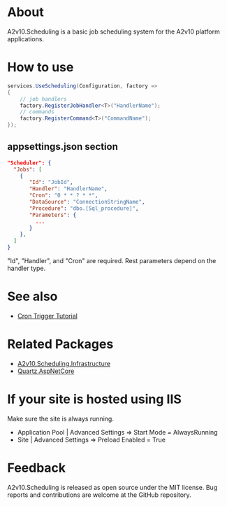﻿# About
A2v10.Scheduling is a basic job scheduling system
for the A2v10 platform applications.


# How to use

```csharp
services.UseScheduling(Configuration, factory =>
{
    // job handlers
    factory.RegisterJobHandler<T>("HandlerName");
    // commands
    factory.RegisterCommand<T>("CommandName");
});
```

## appsettings.json section

```json
"Scheduler": {
  "Jobs": [
    {
       "Id": "JobId",
       "Handler": "HandlerName",
       "Cron": "0 * * ? * *",
       "DataSource": "ConnectionStringName",
       "Procedure": "dbo.[Sql_procedure]",
       "Parameters": {
         ...
       }
    },
  ]
}
```

"Id", "Handler", and "Cron" are required.
Rest parameters depend on the handler type.

# See also

* [Cron Trigger Tutorial](http://www.quartz-scheduler.org/documentation/quartz-2.3.0/tutorials/crontrigger.html)


# Related Packages

* [A2v10.Scheduling.Infrastructure](https://www.nuget.org/packages/A2v10.Scheduling.Infrastructure)
* [Quartz.AspNetCore](https://www.nuget.org/packages/Quartz.AspNetCore)

# If your site is hosted using IIS 

Make sure the site is always running.

* Application Pool | Advanced Settings => Start Mode = AlwaysRunning
* Site | Advanced Settings => Preload Enabled = True

# Feedback

A2v10.Scheduling is released as open source under the MIT license. 
Bug reports and contributions are welcome at the GitHub repository.
